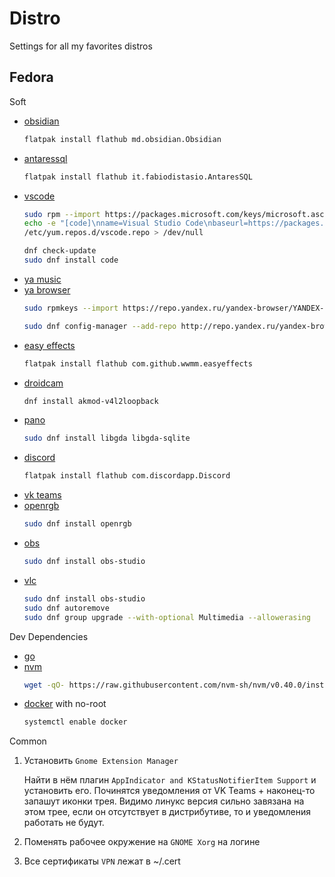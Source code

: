 # Distro
Settings for all my favorites distros

## Fedora
Soft
- [obsidian](https://flathub.org/apps/md.obsidian.Obsidian)
  ```sh
  flatpak install flathub md.obsidian.Obsidian
  ```
- [antaressql](https://flathub.org/apps/it.fabiodistasio.AntaresSQL)
  ```sh
  flatpak install flathub it.fabiodistasio.AntaresSQL
  ```
- [vscode](https://code.visualstudio.com/docs/setup/linux#_rhel-fedora-and-centos-based-distributions)
  ```sh
  sudo rpm --import https://packages.microsoft.com/keys/microsoft.asc
  echo -e "[code]\nname=Visual Studio Code\nbaseurl=https://packages.microsoft.com/yumrepos/vscode\nenabled=1\ngpgcheck=1\ngpgkey=https://packages.microsoft.com/keys/microsoft.asc" | sudo tee 
  /etc/yum.repos.d/vscode.repo > /dev/null
  ```
  ```sh
  dnf check-update
  sudo dnf install code
  ```
- [ya music](https://github.com/cucumber-sp/yandex-music-linux/releases)
- [ya browser](https://yandex.ru/support2/browser/ru/about/install#browser-install)
  ```sh
  sudo rpmkeys --import https://repo.yandex.ru/yandex-browser/YANDEX-BROWSER-KEY.GPG
  ```
  ```sh
  sudo dnf config-manager --add-repo http://repo.yandex.ru/yandex-browser/rpm/stable/x86_64
  ```
- [easy effects](https://github.com/wwmm/easyeffects)
  ```sh
  flatpak install flathub com.github.wwmm.easyeffects
  ```
- [droidcam](https://www.dev47apps.com/droidcam/linux/)
  ```sh
  dnf install akmod-v4l2loopback
  ```
- [pano](https://github.com/oae/gnome-shell-pano)
  ```sh
  sudo dnf install libgda libgda-sqlite
  ```
- [discord](https://flathub.org/apps/com.discordapp.Discord)
  ```sh
  flatpak install flathub com.discordapp.Discord
  ```
- [vk teams](https://biz.mail.ru/teams/download/)
- [openrgb](https://openrgb.org/)
  ```sh
  sudo dnf install openrgb
  ```
- [obs](https://obsproject.com/download#linux)
  ```sh
  sudo dnf install obs-studio
  ```
- [vlc](https://discussion.fedoraproject.org/t/codec-no-longer-supported/99880)
  ```sh
  sudo dnf install obs-studio
  sudo dnf autoremove
  sudo dnf group upgrade --with-optional Multimedia --allowerasing
  ```
Dev Dependencies
- [go](https://go.dev/doc/install)
- [nvm](https://github.com/nvm-sh/nvm)
  ```sh
  wget -qO- https://raw.githubusercontent.com/nvm-sh/nvm/v0.40.0/install.sh | bash
  ```
- [docker](https://docs.docker.com/engine/install/fedora/#install-using-the-repository) with no-root
  ```sh
  systemctl enable docker
  ```
  
Common
1) Установить `Gnome Extension Manager`
   
   Найти в нём плагин `AppIndicator and KStatusNotifierItem Support` и установить его. Починятся уведомления от VK Teams + наконец-то запашут иконки трея. Видимо линукс версия сильно завязана на этом трее, если он отсутствует в дистрибутиве, то и уведомления работать не будут.
3) Поменять рабочее окружение на `GNOME Xorg` на логине
4) Все сертификаты `VPN` лежат в ~/.cert
